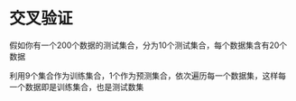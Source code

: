# 交叉验证
假如你有一个200个数据的测试集合，分为10个测试集合，每个数据集含有20个数据

利用9个集合作为训练集合，1个作为预测集合，依次遍历每一个数据集，这样每一个数据即是训练集合，也是测试数集
